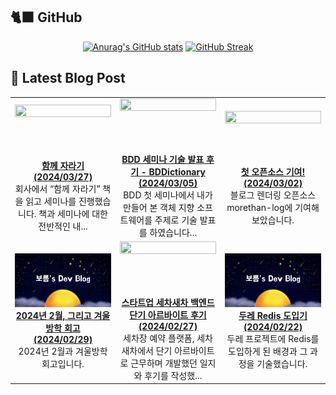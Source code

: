 ## 🐈‍⬛ GitHub

<div align = "center">
  
[![Anurag's GitHub stats](https://github-readme-stats.vercel.app/api?username=shkisme&rank_icon=github&include_all_commits=true&count_private=true&show_icons=true&theme=shades-of-purple&show=reviews,discussions_started,discussions_answered,prs_merged,prs_merged_percentage)](https://github.com/anuraghazra/github-readme-stats) 
[![GitHub Streak](https://streak-stats.demolab.com?user=shkisme&theme=shades-of-purple&card_width=350)](https://git.io/streak-stats)  
</div>

## 📝 Latest Blog Post

<table style="width: 100%; text-align: center;"><tbody><tr>
<td style="width: 25%;">
    <a href="https://shkisme.vercel.app/growing-up-together">
        <img style="width: 100%; height: auto; aspect-ratio: 16 / 9;" src="https://www.notion.so/image/https%3A%2F%2Fprod-files-secure.s3.us-west-2.amazonaws.com%2Fb3f19c7d-afbd-41bb-a565-6804c04eb34f%2F9921d757-61ae-4d98-ab5d-c17d54296cc9%2F%25E1%2584%2589%25E1%2585%25B3%25E1%2584%258F%25E1%2585%25B3%25E1%2584%2585%25E1%2585%25B5%25E1%2586%25AB%25E1%2584%2589%25E1%2585%25A3%25E1%2586%25BA_2024-03-27_%25E1%2584%258B%25E1%2585%25A9%25E1%2584%2592%25E1%2585%25AE_9.26.21.png?table=block&id=c1a9676f-11dc-42b3-905e-1623f6d4c99a&cache=v2"/><br/>
        <div align="center" style="font-weight: bold;">함께 자라기 <br/> (2024/03/27)</div>
    </a>
    회사에서 “함께 자라기” 책을 읽고 세미나를 진행했습니다. 책과 세미나에 대한 전반적인 내...
</td>
<td style="width: 25%;">
    <a href="https://shkisme.vercel.app/BDDictionary">
        <img style="width: 100%; height: auto; aspect-ratio: 16 / 9;" src="https://www.notion.so/image/https%3A%2F%2Fprod-files-secure.s3.us-west-2.amazonaws.com%2Fb3f19c7d-afbd-41bb-a565-6804c04eb34f%2Fc90f08a3-605b-4b12-8967-ac58baf10a6d%2FUntitled.png?table=block&id=b6716784-b9f5-4602-af74-a049ed2acaca&cache=v2"/><br/>
        <div align="center" style="font-weight: bold;">BDD 세미나 기술 발표 후기 - BDDictionary <br/> (2024/03/05)</div>
    </a>
    BDD 첫 세미나에서 내가 만들어 본 객체 지향 소프트웨어를 주제로 기술 발표를 하였습니다...
</td>
<td style="width: 25%;">
    <a href="https://shkisme.vercel.app/my-first-open-source-contribution">
        <img style="width: 100%; height: auto; aspect-ratio: 16 / 9;" src="https://www.notion.so/image/https%3A%2F%2Fprod-files-secure.s3.us-west-2.amazonaws.com%2Fb3f19c7d-afbd-41bb-a565-6804c04eb34f%2F0aa1f712-f37b-4699-952d-9f6eb799fd77%2FUntitled.png?table=block&id=1164db20-2210-4be5-90f3-d3c1be58b2f8&cache=v2"/><br/>
        <div align="center" style="font-weight: bold;">첫 오픈소스 기여! <br/> (2024/03/02)</div>
    </a>
    블로그 렌더링 오픈소스 morethan-log에 기여해보았습니다.
</td>
</tr>
<tr>
<td style="width: 25%;">
    <a href="https://shkisme.vercel.app/2024-02-log">
        <img style="width: 100%; height: auto; aspect-ratio: 16 / 9;" src="./myBlog.png"/><br/>
        <div align="center" style="font-weight: bold;">2024년 2월, 그리고 겨울방학 회고 <br/> (2024/02/29)</div>
    </a>
    2024년 2월과 겨울방학 회고입니다.
</td>
<td style="width: 25%;">
    <a href="https://shkisme.vercel.app/wash-car-new-car-part-time-job">
        <img style="width: 100%; height: auto; aspect-ratio: 16 / 9;" src="https://www.notion.so/image/https%3A%2F%2Fprod-files-secure.s3.us-west-2.amazonaws.com%2Fb3f19c7d-afbd-41bb-a565-6804c04eb34f%2Fc33db3d5-453c-4b19-b2c1-2fb5da65ee8d%2FUntitled.png?table=block&id=8b889b6c-bcf3-4f28-864a-e7bed6d3e179&cache=v2"/><br/>
        <div align="center" style="font-weight: bold;">스타트업 세차새차 백엔드 단기 아르바이트 후기 <br/> (2024/02/27)</div>
    </a>
    세차장 예약 플랫폼, 세차새차에서 단기 아르바이트로 근무하며 개발했던 일지와 후기를 작성했...
</td>
<td style="width: 25%;">
    <a href="https://shkisme.vercel.app/doore-redis">
        <img style="width: 100%; height: auto; aspect-ratio: 16 / 9;" src="./myBlog.png"/><br/>
        <div align="center" style="font-weight: bold;">두레 Redis 도입기 <br/> (2024/02/22)</div>
    </a>
    두레 프로젝트에 Redis를 도입하게 된 배경과 그 과정을 기술했습니다.
</td>
</tr></tbody></table>